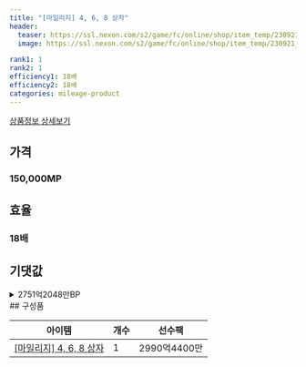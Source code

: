 ```yaml
---
title: "[마일리지] 4, 6, 8 상자"
header:
  teaser: https://ssl.nexon.com/s2/game/fc/online/shop/item_temp/230921_7278PN83MT33/201704251_s.png
  image: https://ssl.nexon.com/s2/game/fc/online/shop/item_temp/230921_7278PN83MT33/201704251_s.png

rank1: 1
rank2: 1
efficiency1: 18배
efficiency2: 18배
categories: mileage-product
---
```

[상품정보 상세보기](https://shop.fconline.nexon.com/Shop/View?strPid=31109)


## 가격
### 150,000MP
## 효율
### 18배
## 기댓값
<details>
<summary>2751억2048만BP</summary>
<div markdown="1">
- 선수팩 2990억4400만BP
  - 수수료 쿠폰 40% 적용 시 2870억8224만BP
  - 수수료 쿠폰 30% 적용 시 2751억2048만BP
  - 수수료 쿠폰 20% 적용 시 2631억5872만BP

</div>
</details>
## 구성품

|아이템|개수|선수팩|
|---|---|---|
|[[마일리지] 4, 6, 8 상자](/box/7511)|1|2990억4400만|
